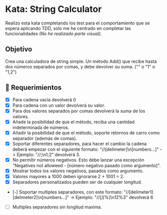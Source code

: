 # Kata: String Calculator

Realizo esta kata completando los test para el comportamiento que se espera aplicando TDD, solo me he centrado en completar las funcionalidades *(No he realizado parte visual)*.

## Objetivo

Crea una calculadora de string simple. Un método Add() que recibe hasta dos números separados por comas, y debe devolver su suma. ("" o "1" o "1,2")

## 📝 Requerimientos

- [x] Para cadena vacía devolverá 0
- [x] Para cadena con un valor devolverá su valor.
- [x] Para dos valores separados por comas devolverá la suma de los valores.
- [x] Añade la posibilidad de que el método, reciba una cantidad indeterminada de números.
- [x] Añadir la posibilidad de que el método, soporte retornos de carro como separador (además de comas).
- [x] Soportar diferentes separadores, para hacer el cambio la cadena deberá empezar con el siguiente formato: "//[delimeter]\n[numbers...]" -> Ejemplo: "//;\n1;2" devolverá 3.
- [x] No permitir números negativos. Esto debe lanzar una excepción "Negatives not alloweed - [número negativo pasado como argumento]".
- [x] Mostrar todos los valores negativos, pasados como argumento.
- [x] Valores mayores a 1000 deben ignorarse 2 + 1001 = 2.
- [x] Separadores personalizados pueden ser de cualquier longitud.
- [-] Soportar multiples separadores, con este formato: "//[delimeter1][delimeter2]\n[numbers...]" -> Ejemplo: "//[*][%]\n1*2%3" devolverá 6
- [ ] Multiples separadores sin longitud maxima.
